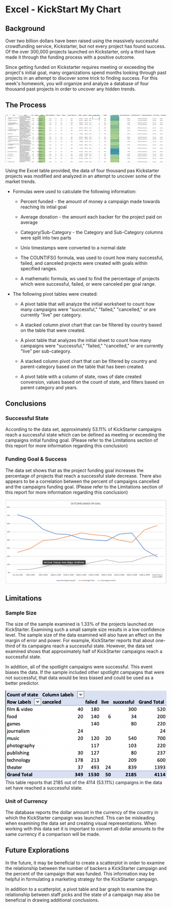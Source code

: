 # Excel - KickStart My Chart

## Background

Over two billion dollars have been raised using the massively successful crowdfunding service, Kickstarter, but not every project has found success. Of the over 300,000 projects launched on Kickstarter, only a third have made it through the funding process with a positive outcome.

Since getting funded on Kickstarter requires meeting or exceeding the project's initial goal, many organizations spend months looking through past projects in an attempt to discover some trick to finding success. For this week's homework, you will organize and analyze a database of four thousand past projects in order to uncover any hidden trends.

## The Process

![Kickstarter Table](Images/FullTable.PNG)

Using the Excel table provided, the data of four thousand pas Kickstarter projects was modified and analyzed in an attempt to uncover some of the market trends.

* Formulas were used to calculate the following information:
  * Percent funded - the amount of money a campaign made towards reaching its intial goal

  * Average donation - the amount each backer for the project paid on average 

  * Category/Sub-Category - the Category and Sub-Category columns were split into two parts

  * Unix timestamps were converted to a normal date 

  * The COUNTIFS() formula, was used to count how many successful, failed, and canceled projects were created with goals within specified ranges. 

  * A mathematic formula, ws used to find the percentage of projects which were successful, failed, or were canceled per goal range.

* The following pivot tables were created:
  * A pivot table that will analyze the initial worksheet to count how many campaigns were "successful," "failed," "cancelled," or are currently "live" per category.

  * A stacked column pivot chart that can be filtered by country based on the table that were created.

  * A pivot table that analyzes the initial sheet to count how many campaigns were "successful," "failed," "cancelled," or are currently "live" per sub-category.

  * A stacked column pivot chart that can be filtered by country and parent-category based on the table that has been created.

  * A pivot table with a column of state, rows of date created conversion, values based on the count of state, and filters based on parent category and years.


## Conclusions

### Successful State
According to the data set, approximately 53.11% of KickStarter campaigns reach a successful state which can be defined as meeting or exceeding the campaigns initial funding goal. (Please refer to the Limitations section of this report for more information regarding this conclusion)

### Funding Goal & Success
The data set shows that as the project funding goal increases the percentage of projects that reach a successful state decrease.  There also appears to be a correlation between the percent of campaigns cancelled and the campaigns funding goal. (Please refer to the Limitations section of this report for more information regarding this conclusion)

![Figure 1: Outcomes Based on Funding Goal](Images/Output_Fig1.png)

## Limitations

### Sample Size
The size of the sample examined is 1.33% of the projects launched on KickStarter.  Examining such a small sample size results in a low confidence level.  The sample size of the data examined will also have an effect on the margin of error and power.  For example, KickStarter reports that about one-third of its campaigns reach a successful state.  However, the data set examined shows that approximately half of KickStarter campaigns reach a successful state.

In addition, all of the spotlight campaigns were successful.  This event biases the data.  If the sample included other spotlight campaigns that were not successful, that data would be less biased and could be used as a better predictor.

![Figure 2: State of KickStart Campaigns by Category](Images/Output_Fig2.png)
This table reports that 2185 out of the 4114 (53.11%) campaigns in the data set have reached a successful state.

### Unit of Currency
The database reports the dollar amount in the currency of the country in which the KickStarter campaign was launched.  This can be misleading when examining the data set and creating visual representations.  When working with this data set it is important to convert all dollar amounts to the same currency if a comparison will be made.

## Future Explorations

In the future, it may be beneficial to create a scatterplot in order to examine the relationship between the number of backers a KickStarter campaign and the percent of the campaign that was funded.  This information may be helpful in formulating a marketing strategy for the KickStarter campaign.  

In addition to a scatterplot, a pivot table and bar graph to examine the relationship between staff picks and the state of a campaign may also be beneficial in drawing additional conclusions.



